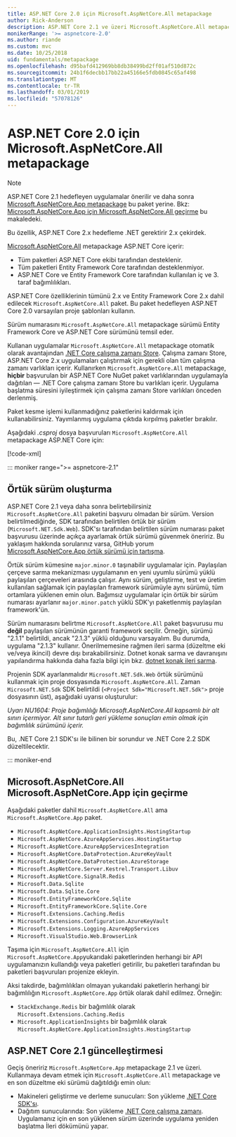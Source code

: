 ```yaml
---
title: ASP.NET Core 2.0 için Microsoft.AspNetCore.All metapackage
author: Rick-Anderson
description: ASP.NET Core 2.1 ve üzeri Microsoft.AspNetCore.All metapackage önerilmez.
monikerRange: '>= aspnetcore-2.0'
ms.author: riande
ms.custom: mvc
ms.date: 10/25/2018
uid: fundamentals/metapackage
ms.openlocfilehash: d95bafd412969bb8db38499bd2ff01af510d872c
ms.sourcegitcommit: 24b1f6decbb17bb22a45166e5fdb0845c65af498
ms.translationtype: MT
ms.contentlocale: tr-TR
ms.lasthandoff: 03/01/2019
ms.locfileid: "57078126"
---
```

# <a name="microsoftaspnetcoreall-metapackage-for-aspnet-core-20"></a>ASP.NET Core 2.0 için Microsoft.AspNetCore.All metapackage

> [!NOTE]
> ASP.NET Core 2.1 hedefleyen uygulamalar önerilir ve daha sonra [Microsoft.AspNetCore.App metapackage](xref:fundamentals/metapackage-app) bu paket yerine. Bkz: [Microsoft.AspNetCore.App için Microsoft.AspNetCore.All geçirme](#migrate) bu makaledeki.

Bu özellik, ASP.NET Core 2.x hedefleme .NET gerektirir 2.x çekirdek.

[Microsoft.AspNetCore.All](https://www.nuget.org/packages/Microsoft.AspNetCore.All) metapackage ASP.NET Core içerir:

* Tüm paketleri ASP.NET Core ekibi tarafından desteklenir.
* Tüm paketleri Entity Framework Core tarafından desteklenmiyor.
* ASP.NET Core ve Entity Framework Core tarafından kullanılan iç ve 3. taraf bağımlılıkları.

ASP.NET Core özelliklerinin tümünü 2.x ve Entity Framework Core 2.x dahil edilecek `Microsoft.AspNetCore.All` paket. Bu paket hedefleyen ASP.NET Core 2.0 varsayılan proje şablonları kullanın.

Sürüm numarasını `Microsoft.AspNetCore.All` metapackage sürümü Entity Framework Core ve ASP.NET Core sürümünü temsil eder.

Kullanan uygulamalar `Microsoft.AspNetCore.All` metapackage otomatik olarak avantajından [.NET Core çalışma zamanı Store](/dotnet/core/deploying/runtime-store). Çalışma zamanı Store, ASP.NET Core 2.x uygulamaları çalıştırmak için gerekli olan tüm çalışma zamanı varlıkları içerir. Kullanırken `Microsoft.AspNetCore.All` metapackage, **hiçbir** başvurulan bir ASP.NET Core NuGet paket varlıklarından uygulamayla dağıtılan &mdash; .NET Core çalışma zamanı Store bu varlıkları içerir. Uygulama başlatma süresini iyileştirmek için çalışma zamanı Store varlıkları önceden derlenmiş.

Paket kesme işlemi kullanmadığınız paketlerini kaldırmak için kullanabilirsiniz. Yayımlanmış uygulama çıktıda kırpılmış paketler bırakılır.

Aşağıdaki *.csproj* dosya başvuruları `Microsoft.AspNetCore.All` metapackage ASP.NET Core için:

[!code-xml[](metapackage/samples/Metapackage.All.Example.csproj?highlight=8)]

::: moniker range=">= aspnetcore-2.1"

## <a name="implicit-versioning"></a>Örtük sürüm oluşturma

ASP.NET Core 2.1 veya daha sonra belirtebilirsiniz `Microsoft.AspNetCore.All` paketini başvuru olmadan bir sürüm. Version belirtilmediğinde, SDK tarafından belirtilen örtük bir sürüm (`Microsoft.NET.Sdk.Web`). SDK'sı tarafından belirtilen sürüm numarası paket başvurusu üzerinde açıkça ayarlamak örtük sürümü güvenmek öneririz. Bu yaklaşım hakkında sorularınız varsa, GitHub yorum [Microsoft.AspNetCore.App örtük sürümü için tartışma](https://github.com/aspnet/Docs/issues/6430).

Örtük sürüm kümesine `major.minor.0` taşınabilir uygulamalar için. Paylaşılan çerçeve sarma mekanizması uygulamanın en yeni uyumlu sürümü yüklü paylaşılan çerçeveleri arasında çalışır. Aynı sürüm, geliştirme, test ve üretim kullanılan sağlamak için paylaşılan framework sürümüyle aynı sürümü, tüm ortamlara yüklenen emin olun. Bağımsız uygulamalar için örtük bir sürüm numarası ayarlanır `major.minor.patch` yüklü SDK'yı paketlenmiş paylaşılan framework'ün.

Sürüm numarasını belirtme `Microsoft.AspNetCore.All` paket başvurusu mu **değil** paylaşılan sürümünün garanti framework seçilir. Örneğin, sürümü "2.1.1" belirtildi, ancak "2.1.3" yüklü olduğunu varsayalım. Bu durumda, uygulama "2.1.3" kullanır. Önerilmemesine rağmen ileri sarma (düzeltme eki ve/veya ikincil) devre dışı bırakabilirsiniz. Dotnet konak sarma ve davranışını yapılandırma hakkında daha fazla bilgi için bkz. [dotnet konak ileri sarma](https://github.com/dotnet/core-setup/blob/master/Documentation/design-docs/roll-forward-on-no-candidate-fx.md).

Projenin SDK ayarlanmalıdır `Microsoft.NET.Sdk.Web` örtük sürümünü kullanmak için proje dosyasında `Microsoft.AspNetCore.All`. Zaman `Microsoft.NET.Sdk` SDK belirtildi (`<Project Sdk="Microsoft.NET.Sdk">` proje dosyasının üst), aşağıdaki uyarısı oluşturulur:

*Uyarı NU1604: Proje bağımlılığı Microsoft.AspNetCore.All kapsamlı bir alt sınırı içermiyor. Alt sınır tutarlı geri yükleme sonuçları emin olmak için bağımlılık sürümünü içerir.*

Bu, .NET Core 2.1 SDK'sı ile bilinen bir sorundur ve .NET Core 2.2 SDK düzeltilecektir.

::: moniker-end

<a name="migrate"></a>

## <a name="migrating-from-microsoftaspnetcoreall-to-microsoftaspnetcoreapp"></a>Microsoft.AspNetCore.All Microsoft.AspNetCore.App için geçirme

Aşağıdaki paketler dahil `Microsoft.AspNetCore.All` ama `Microsoft.AspNetCore.App` paket.

* `Microsoft.AspNetCore.ApplicationInsights.HostingStartup`
* `Microsoft.AspNetCore.AzureAppServices.HostingStartup`
* `Microsoft.AspNetCore.AzureAppServicesIntegration`
* `Microsoft.AspNetCore.DataProtection.AzureKeyVault`
* `Microsoft.AspNetCore.DataProtection.AzureStorage`
* `Microsoft.AspNetCore.Server.Kestrel.Transport.Libuv`
* `Microsoft.AspNetCore.SignalR.Redis`
* `Microsoft.Data.Sqlite`
* `Microsoft.Data.Sqlite.Core`
* `Microsoft.EntityFrameworkCore.Sqlite`
* `Microsoft.EntityFrameworkCore.Sqlite.Core`
* `Microsoft.Extensions.Caching.Redis`
* `Microsoft.Extensions.Configuration.AzureKeyVault`
* `Microsoft.Extensions.Logging.AzureAppServices`
* `Microsoft.VisualStudio.Web.BrowserLink`

Taşıma için `Microsoft.AspNetCore.All` için `Microsoft.AspNetCore.App`yukarıdaki paketlerinden herhangi bir API uygulamanızın kullandığı veya paketleri getirilir, bu paketleri tarafından bu paketleri başvuruları projenize ekleyin.

Aksi takdirde, bağımlılıkları olmayan yukarıdaki paketlerin herhangi bir bağımlılığın `Microsoft.AspNetCore.App` örtük olarak dahil edilmez. Örneğin:

* `StackExchange.Redis` bir bağımlılık olarak `Microsoft.Extensions.Caching.Redis`
* `Microsoft.ApplicationInsights` bir bağımlılık olarak `Microsoft.AspNetCore.ApplicationInsights.HostingStartup`

## <a name="update-aspnet-core-21"></a>ASP.NET Core 2.1 güncelleştirmesi

Geçiş öneririz `Microsoft.AspNetCore.App` metapackage 2.1 ve üzeri. Kullanmaya devam etmek için `Microsoft.AspNetCore.All` metapackage ve en son düzeltme eki sürümü dağıtıldığı emin olun:

* Makineleri geliştirme ve derleme sunucuları: Son yükleme [.NET Core SDK'sı](https://www.microsoft.com/net/download).
* Dağıtım sunucularında: Son yükleme [.NET Core çalışma zamanı](https://www.microsoft.com/net/download).
 Uygulamanız için en son yüklenen sürüm üzerinde uygulama yeniden başlatma İleri dökümünü yapar.
